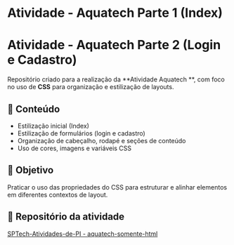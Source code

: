# Atividade - Aquatech Parte 1 (Index)
# Atividade - Aquatech Parte 2 (Login e Cadastro)

Repositório criado para a realização da **Atividade Aquatech **, com foco no uso de **CSS** para organização e estilização de layouts.

## 📂 Conteúdo
- Estilização inicial (Index)
- Estilização de formulários (login e cadastro)
- Organização de cabeçalho, rodapé e seções de conteúdo
- Uso de cores, imagens e variáveis CSS

## 🚀 Objetivo
Praticar o uso das propriedades do CSS para estruturar e alinhar elementos em diferentes contextos de layout.

## 🔗 Repositório da atividade
[SPTech-Atividades-de-PI - aquatech-somente-html](https://github.com/SPTech-Atividades-de-PI/aquatech-somente-html)
